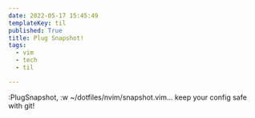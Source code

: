 ```yaml
---
date: 2022-05-17 15:45:49
templateKey: til
published: True
title: Plug Snapshot!
tags:
  - vim
  - tech
  - til

---
```


:PlugSnapshot, :w ~/dotfiles/nvim/snapshot.vim... keep your config safe with git!
